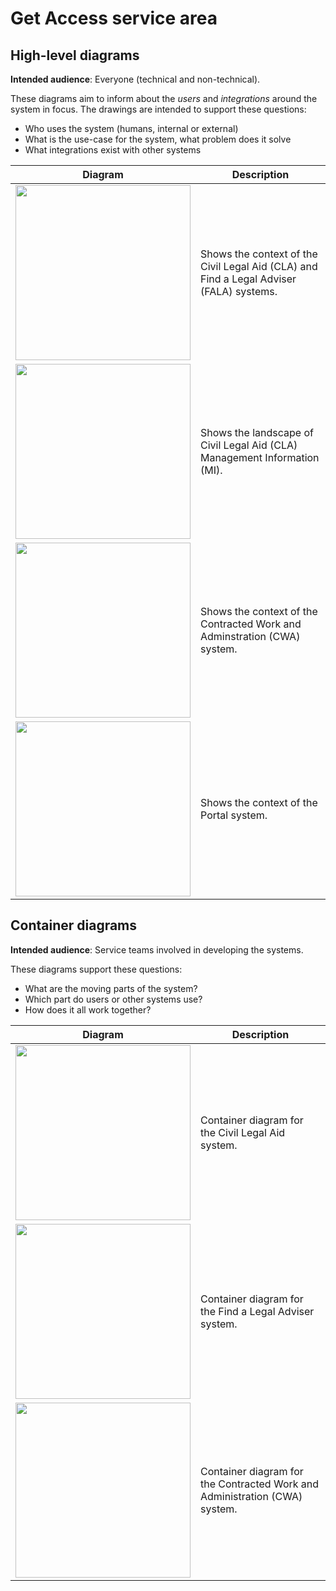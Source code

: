 # Get Access service area

## High-level diagrams

**Intended audience**: Everyone (technical and non-technical).

These diagrams aim to inform about the _users_ and _integrations_ around the system in focus. The drawings are intended
to support these questions:

- Who uses the system (humans, internal or external)
- What is the use-case for the system, what problem does it solve
- What integrations exist with other systems

| Diagram | Description |
| --- | --- |
| <img src="civil-legal-aid-system-landscape.png" width="280"/> | Shows the context of the Civil Legal Aid (CLA) and Find a Legal Adviser (FALA) systems. |
| <img src="civil-legal-aid-analytics-landscape.png" width="280"/> | Shows the landscape of Civil Legal Aid (CLA) Management Information (MI). |
| <img src="cwa-system-context.png" width="280"/> | Shows the context of the Contracted Work and Adminstration (CWA) system. |
| <img src="portal-system-context.png" width="280"/> | Shows the context of the Portal system. |

## Container diagrams

**Intended audience**: Service teams involved in developing the systems.

These diagrams support these questions:

- What are the moving parts of the system?
- Which part do users or other systems use?
- How does it all work together?

| Diagram | Description |
| --- | --- |
| <img src="civil-legal-aid-containers.png" width="280"/> | Container diagram for the Civil Legal Aid system. |
| <img src="find-a-legal-adviser-containers.png" width="280"/> | Container diagram for the Find a Legal Adviser system. |
| <img src="cwa-containers.png" width="280"/> | Container diagram for the Contracted Work and Administration (CWA) system. |
